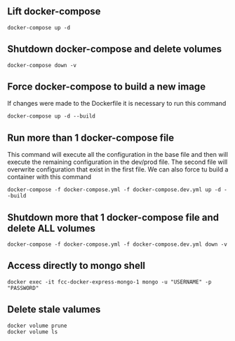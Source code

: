 ## Lift docker-compose

```
docker-compose up -d
```

## Shutdown docker-compose and delete volumes

```
docker-compose down -v
```

## Force docker-compose to build a new image

If changes were made to the Dockerfile it is necessary to run this command
```
docker-compose up -d --build
```

## Run more than 1 docker-compose file

This command will execute all the configuration in the base file and then will execute the remaining configuration in the dev/prod file. 
The second file will overwrite configuration that exist in the first file.
We can also force tu build a container with this command

```
docker-compose -f docker-compose.yml -f docker-compose.dev.yml up -d --build
```

## Shutdown more that 1 docker-compose file and delete ALL volumes

```
docker-compose -f docker-compose.yml -f docker-compose.dev.yml down -v
```

## Access directly to mongo shell

```
docker exec -it fcc-docker-express-mongo-1 mongo -u "USERNAME" -p "PASSWORD"
```
<!-- ## Create docker image

```
docker build -t node-app-image .
```

## Use docker container

```
docker run -p 3000:3000 -d --name node-app node-app-image
```

## View inside a container

```
docker exec -it node-app bash
```

## Syncing source code with bind mounts

```
docker run -v $(pwd):/app:ro -p 3000:3000 -d --name node-app node-app-image
```

## Hack to prevent bind mount from overwriting /app/node-modules

```
docker run -v $(pwd):/app:ro -v /app/node_modules -p 3000:3000 -d --name node-app node-app-image
```

## Environment variables

```
docker run -v $(pwd):/app:ro -v /app/node_modules --env PORT=4000 -p 4000:3000 -d --name node-app node-app-image
```

## Load environment variables from file

```
docker run -v $(pwd):/app:ro -v /app/node_modules --env-file ./.env -p 4000:3000 -d --name node-app node-app-image
``` -->

## Delete stale valumes

```
docker volume prune
docker volume ls
```